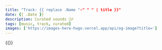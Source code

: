 ```yaml
---
title: "Track: {{ replace .Name "-" " " | title }}"
date: {{ .Date }}
description: Curated sounds 🧘‍♂️
tags: [music, track, curated]
images: ['https://images-here-hugo.vercel.app/api/og-image?title=']
---
```


{{<spotify track id>}}